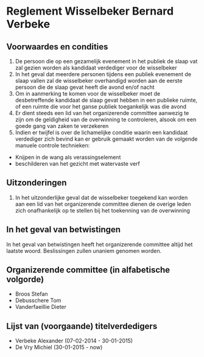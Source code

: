 # Reglement Wisselbeker Bernard Verbeke

## Voorwaardes en condities
1. De persoon die op een gezamelijk evenement in het publiek de slaap vat zal gezien worden als kandidaat verdediger voor de wisselbeker
2. In het geval dat meerdere personen tijdens een publiek evenement de slaap vallen zal de wisselbeker overhandigd worden aan de eerste persoon die de slaap gevat heeft die avond en/of nacht
3. Om in aanmerking te komen voor de wisselbeker moet de desbetreffende kandidaat de slaap gevat hebben in een publieke ruimte, of een ruimte die voor het ganse publiek toegankelijk was die avond
4. Er dient steeds een lid van het organizerende committee aanwezig te zijn om de geldigheid van de overwinning te controleren, alsook om een goede gang van zaken te verzekeren
5. Indien er twijfel is over de lichamelijke conditie waarin een kandidaat verdediger zich bevind kan er gebruik gemaakt worden van de volgende manuele controle technieken:
  - Knijpen in de wang als verassingselement
  - beschilderen van het gezicht met watervaste verf

## Uitzonderingen
1. In het uitzonderlijke geval dat de wisselbeker toegekend kan worden aan een lid van het organizerende committee dienen de overige leden zich onafhankelijk op te stellen bij het toekenning van de overwinning

## In het geval van betwistingen

In het geval van betwistingen heeft het organizerende committee altijd het laatste woord. Beslissingen zullen unaniem genomen worden.

## Organizerende committee (in alfabetische volgorde)
- Broos Stefan
- Debusschere Tom
- Vanderfaeillie Dieter

## Lijst van (voorgaande) titelverdedigers
- Verbeke Alexander (07-02-2014 - 30-01-2015)
- De Vry Michiel (30-01-2015 - now)
